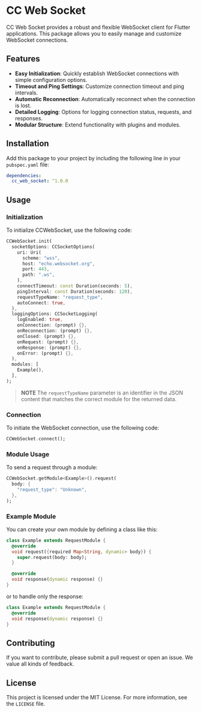 # CC Web Socket

CC Web Socket provides a robust and flexible WebSocket client for Flutter applications. This package allows you to easily manage and customize WebSocket connections.

## Features

- **Easy Initialization**: Quickly establish WebSocket connections with simple configuration options.
- **Timeout and Ping Settings**: Customize connection timeout and ping intervals.
- **Automatic Reconnection**: Automatically reconnect when the connection is lost.
- **Detailed Logging**: Options for logging connection status, requests, and responses.
- **Modular Structure**: Extend functionality with plugins and modules.

## Installation

Add this package to your project by including the following line in your `pubspec.yaml` file:

```yaml
dependencies:
  cc_web_socket: ^1.0.0
```

## Usage

### Initialization

To initialize CCWebSocket, use the following code:

```dart
CCWebSocket.init(
  socketOptions: CCSocketOptions(
    uri: Uri(
      scheme: "wss",
      host: "echo.websocket.org",
      port: 443,
      path: ".ws",
    ),
    connectTimeout: const Duration(seconds: 5),
    pingInterval: const Duration(seconds: 120),
    requestTypeName: "request_type",
    autoConnect: true,
  ),
  loggingOptions: CCSocketLogging(
    logEnabled: true,
    onConnection: (prompt) {},
    onReconnection: (prompt) {},
    onClosed: (prompt) {},
    onRequest: (prompt) {},
    onResponse: (prompt) {},
    onError: (prompt) {},
  ),
  modules: [
    Example(),
  ],
);
```

> **NOTE** The `requestTypeName` parameter is an identifier in the JSON content that matches the correct module for the returned data.

### Connection

To initiate the WebSocket connection, use the following code:

```dart
CCWebSocket.connect();
```

### Module Usage

To send a request through a module:

```dart
CCWebSocket.getModule<Example>().request(
  body: {
    "request_type": "Unknown",
  },
);
```

### Example Module

You can create your own module by defining a class like this:

```dart
class Example extends RequestModule {
  @override
  void request({required Map<String, dynamic> body}) {
    super.request(body: body);
  }

  @override
  void response(dynamic response) {}
}
```

or to handle only the response:

```dart
class Example extends RequestModule {
  @override
  void response(dynamic response) {}
}
```

## Contributing

If you want to contribute, please submit a pull request or open an issue. We value all kinds of feedback.

## License

This project is licensed under the MIT License. For more information, see the `LICENSE` file.